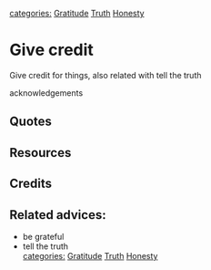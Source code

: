 [categories:](categories/index.md) [Gratitude](../categories/Gratitude.md) [Truth](../categories/Truth.md) [Honesty](../categories/Honesty.md)
# Give credit

Give credit for things, also related with tell the truth

acknowledgements

## Quotes

## Resources

## Credits

## Related advices:

- be grateful
- tell the truth    
[categories:](categories/index.md) [Gratitude](../categories/Gratitude.md) [Truth](../categories/Truth.md) [Honesty](../categories/Honesty.md)